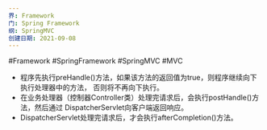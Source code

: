 ```yaml
---
界: Framework
门: Spring Framework
纲: SpringMVC
创建日期: 2021-09-08
---
```

 #Framework #SpringFramework #SpringMVC #MVC

-   程序先执行preHandle()方法，如果该方法的返回值为true，则程序继续向下执行处理器中的方法， 否则将不再向下执行。
-   在业务处理器（控制器Controller类）处理完请求后，会执行postHandle()方法，然后通过 DispatcherServlet向客户端返回响应。
-   DispatcherServlet处理完请求后，才会执行afterCompletion()方法。